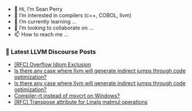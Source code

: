 - 👋 Hi, I’m Sean Perry
- 👀 I’m interested in compilers (c++, COBOL, llvm)
- 🌱 I’m currently learning ...
- 💞️ I’m looking to collaborate on ...
- 📫 How to reach me ...

<!---
s66perry/s66perry is a ✨ special ✨ repository because its `README.md` (this file) appears on your GitHub profile.
You can click the Preview link to take a look at your changes.
--->
### 📕 Latest LLVM Discourse Posts

<!-- DISCOURSE-LLVM:START -->
- [[RFC] Overflow Idiom Exclusion](https://discourse.llvm.org/t/rfc-overflow-idiom-exclusion/80093#post_1)
- [Is there any case where llvm will generate indirect jumps through code optimization?](https://discourse.llvm.org/t/is-there-any-case-where-llvm-will-generate-indirect-jumps-through-code-optimization/80091#post_3)
- [Is there any case where llvm will generate indirect jumps through code optimization?](https://discourse.llvm.org/t/is-there-any-case-where-llvm-will-generate-indirect-jumps-through-code-optimization/80091#post_2)
- [Compiler-rt instead of msvcrt on Windows?](https://discourse.llvm.org/t/compiler-rt-instead-of-msvcrt-on-windows/79985#post_6)
- [[RFC] Transpose attribute for Linalg matmul operations](https://discourse.llvm.org/t/rfc-transpose-attribute-for-linalg-matmul-operations/80092#post_1)
<!-- DISCOURSE-LLVM:END -->
